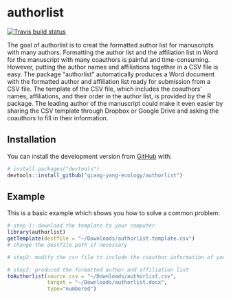 
<!-- README.md is generated from README.Rmd. Please edit that file -->

# authorlist

<!-- badges: start -->

[![Travis build
status](https://travis-ci.com/qiang-yang-ecology/authorlist.svg?branch=master)](https://travis-ci.com/qiang-yang-ecology/authorlist)
<!-- badges: end -->

The goal of authorlist is to creat the formatted author list for
manuscripts with many authors. Formatting the author list and the
affiliation list in Word for the manuscript with many coauthors is
painful and time-consuming. However, putting the author names and
affiliations together in a CSV file is easy. The package “authorlist”
automatically produces a Word document with the formatted author and
affiliation list ready for submission from a CSV file. The template of
the CSV file, which includes the coauthors’ names, affiliations, and
their order in the author list, is provided by the R package. The
leading author of the manuscript could make it even easier by sharing
the CSV template through Dropbox or Google Drive and asking the
coauthors to fill in their information.

## Installation

You can install the development version from
[GitHub](https://github.com/) with:

``` r
# install.packages("devtools")
devtools::install_github("qiang-yang-ecology/authorlist")
```

## Example

This is a basic example which shows you how to solve a common problem:

``` r
# step 1: download the template to your computer
library(authorlist)
getTemplate(destfile = "~/Downloads/authorlist.template.csv")
# change the destfile path if necessary

# step2: modify the csv file to include the coauthor information of your manuscript.

# step3: produced the formatted author and affiliation list 
toAuthorlist(source.csv = "~/Downloads/authorlist.csv",
             target = "~/Downloads/authorlist.docx",
             type="numbered")
```
